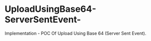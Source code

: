 UploadUsingBase64-ServerSentEvent-
==================================

Implementation - POC Of Upload Using Base 64 (Server Sent Event).
